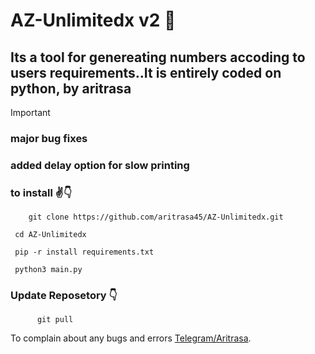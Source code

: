 
# AZ-Unlimitedx v2 🤩



## Its a tool for genereating numbers accoding to users requirements..It is entirely coded on python, by aritrasa


> [!IMPORTANT]
> ### major bug fixes
> ### added delay option for slow printing



### to install ✌️👇

        git clone https://github.com/aritrasa45/AZ-Unlimitedx.git

     cd AZ-Unlimitedx

     pip -r install requirements.txt

     python3 main.py


 ###  Update Reposetory 👇

          git pull



To complain about any bugs and errors [Telegram/Aritrasa](https://t.me/zsxxsz1).

